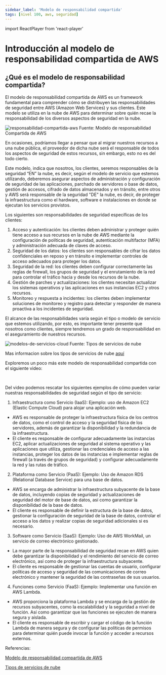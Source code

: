```yaml
---
sidebar_label: 'Modelo de responsabilidad compartida'
tags: [nivel 100, aws, seguridad]
---
```

import ReactPlayer from 'react-player'

# Introducción al modelo de responsabilidad compartida de AWS

## ¿Qué es el modelo de responsabilidad compartida?

El modelo de responsabilidad compartida de AWS es un framework fundamental para comprender cómo se distribuyen las responsabilidades de seguridad entre AWS (Amazon Web Services) y sus clientes. Este modelo se utiliza en la nube de AWS para determinar sobre quién recae la responsabilidad de los diversos aspectos de seguridad en la nube. 

![responsabilidad-compartida-aws](https://d1.awsstatic.com/security-center/Shared_Responsibility_Model_V2.59d1eccec334b366627e9295b304202faf7b899b.jpg)
Fuente: Modelo de responsabilidad Compartida de AWS

En ocasiones, podríamos llegar a pensar que al migrar nuestros recursos a una nube pública, el proveedor de dicha nube será el responsable de todos los aspectos de seguridad de estos recursos, sin embargo, esto no es del todo cierto.

Este modelo, indica que nosotros, los clientes, seremos responsables de la seguridad “EN” la nube, es decir, según el modelo de servicio que estemos utilizando, deberemos asegurar aspectos de administración y configuración de seguridad de las aplicaciones, parchado de servidores o base de datos, gestión de accesos, cifrado de datos almacenados y en tránsito, entre otros y AWS será responsable de la seguridad "DE" la nube, es decir, de proteger la infraestructura como el hardware, software e instalaciones en donde se ejecutan los servicios provistos.

Los siguientes son responsabilidades de seguridad específicas de los clientes:

1. Acceso y autenticación: los clientes deben administrar y proteger quién tiene acceso a sus recursos en la nube de AWS mediante la configuración de políticas de seguridad, autenticación multifactor (MFA) y administración adecuada de claves de acceso. 
2. Seguridad de los datos: los clientes son responsables de cifrar los datos confidenciales en reposo y en tránsito e implementar controles de acceso adecuados para proteger los datos. 
3. Seguridad de la red: los clientes deben configurar correctamente las reglas de firewall, los grupos de seguridad y el enrutamiento de la red para controlar el tráfico hacia y desde los recursos de la nube. 
4. Gestión de parches y actualizaciones: los clientes necesitan actualizar los sistemas operativos y las aplicaciones en sus instancias EC2 y otros recursos. 
5. Monitoreo y respuesta a incidentes: los clientes deben implementar soluciones de monitoreo y registro para detectar y responder de manera proactiva a los incidentes de seguridad.

El alcance de las responsabilidades varía según el tipo o modelo de servicio que estemos utilizando, por esto, es importante tener presente que nosotros como clientes, siempre tendremos un grado de responsabilidad en el aseguramiento de nuestros recursos.

![modelos-de-servicios-cloud](https://kinsta.com/wp-content/uploads/2020/04/responsibilities-of-cloud-service-models-1024x953.png)
Fuente: Tipos de servicios de nube 

Mas informacion sobre los tipos de servicios de nube [aquí](https://cloudsec-ninja-development.vercel.app/docs/computacion-en-la-nube)


Exploremos un poco más este modelo de responsabilidad compartida con el siguiente video:

<ReactPlayer controls url='https://www.youtube.com/' width="auto" /> <br/>

Del video podemos rescatar los siguientes ejemplos de cómo pueden variar nuestras responsabilidades de seguridad según el tipo de servicio:
1. Infraestructura como Servicio (IaaS): Ejemplo: uso de Amazon EC2 (Elastic Compute Cloud) para alojar una aplicación web.
- AWS es responsable de proteger la infraestructura física de los centros de datos, como el control de acceso y la seguridad física de los servidores, además de garantizar la disponibilidad y la redundancia de la infraestructura.
- El cliente es responsable de configurar adecuadamente las instancias EC2, aplicar actualizaciones de seguridad al sistema operativo y las aplicaciones que utiliza, gestionar las credenciales de acceso a las instancias, proteger los datos de las instancias e implementar reglas de firewall (a través de grupos de seguridad) y configurar adecuadamente la red y las rutas de tráfico.
2. Plataforma como Servicio (PaaS): Ejemplo:  Uso de Amazon RDS (Relational Database Service) para una base de datos.
- AWS se encarga de administrar la infraestructura subyacente de la base de datos, incluyendo copias de seguridad y actualizaciones de seguridad del motor de base de datos, así como garantizar la disponibilidad de la base de datos.
- El cliente es responsable de definir la estructura de la base de datos, gestionar la configuración de seguridad de la base de datos, controlar el acceso a los datos y realizar copias de seguridad adicionales si es necesario.
3. Software como Servicio (SaaS): Ejemplo: Uso de AWS WorkMail, un servicio de correo electrónico gestionado.
- La mayor parte de la responsabilidad de seguridad recae en AWS quien debe garantizar la disponibilidad y el rendimiento del servicio de correo electrónico, así como de proteger la infraestructura subyacente.
- El cliente es responsable de gestionar las cuentas de usuario, configurar políticas de acceso y seguridad de las comunicaciones de correo electrónico y mantener la seguridad de las contraseñas de sus usuarios.
4. Funciones como Servicio (FaaS): Ejemplo: Implementar una función en AWS Lambda.
- AWS proporciona la plataforma Lambda y se encarga de la gestión de recursos subyacentes, como la escalabilidad y la seguridad a nivel de función. Así como garantizar que las funciones se ejecuten de manera segura y aislada.
- El cliente es responsable de escribir y cargar el código de la función Lambda de manera segura y de configurar las políticas de permisos para determinar quién puede invocar la función y acceder a recursos externos.


Referencias: 

[Modelo de responsabilidad compartida de AWS](https://aws.amazon.com/es/compliance/shared-responsibility-model/)

[Tipos de servicios de nube](https://kinsta.com/blog/types-of-cloud-computing/)

 
